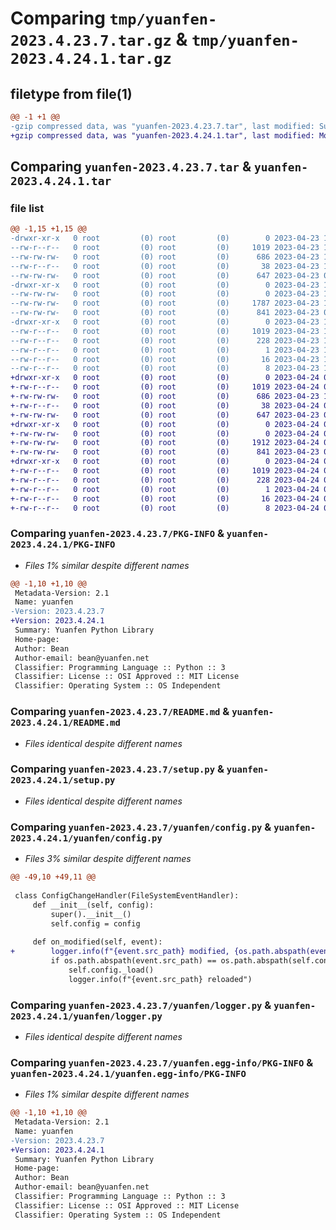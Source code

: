 # Comparing `tmp/yuanfen-2023.4.23.7.tar.gz` & `tmp/yuanfen-2023.4.24.1.tar.gz`

## filetype from file(1)

```diff
@@ -1 +1 @@
-gzip compressed data, was "yuanfen-2023.4.23.7.tar", last modified: Sun Apr 23 10:54:22 2023, max compression
+gzip compressed data, was "yuanfen-2023.4.24.1.tar", last modified: Mon Apr 24 07:00:29 2023, max compression
```

## Comparing `yuanfen-2023.4.23.7.tar` & `yuanfen-2023.4.24.1.tar`

### file list

```diff
@@ -1,15 +1,15 @@
-drwxr-xr-x   0 root         (0) root         (0)        0 2023-04-23 10:54:22.872555 yuanfen-2023.4.23.7/
--rw-r--r--   0 root         (0) root         (0)     1019 2023-04-23 10:54:22.872555 yuanfen-2023.4.23.7/PKG-INFO
--rw-rw-rw-   0 root         (0) root         (0)      686 2023-04-23 10:54:21.000000 yuanfen-2023.4.23.7/README.md
--rw-r--r--   0 root         (0) root         (0)       38 2023-04-23 10:54:22.872555 yuanfen-2023.4.23.7/setup.cfg
--rw-rw-rw-   0 root         (0) root         (0)      647 2023-04-23 08:36:40.000000 yuanfen-2023.4.23.7/setup.py
-drwxr-xr-x   0 root         (0) root         (0)        0 2023-04-23 10:54:22.871555 yuanfen-2023.4.23.7/yuanfen/
--rw-rw-rw-   0 root         (0) root         (0)        0 2023-04-23 10:54:21.000000 yuanfen-2023.4.23.7/yuanfen/__init__.py
--rw-rw-rw-   0 root         (0) root         (0)     1787 2023-04-23 10:31:01.000000 yuanfen-2023.4.23.7/yuanfen/config.py
--rw-rw-rw-   0 root         (0) root         (0)      841 2023-04-23 09:27:44.000000 yuanfen-2023.4.23.7/yuanfen/logger.py
-drwxr-xr-x   0 root         (0) root         (0)        0 2023-04-23 10:54:22.871555 yuanfen-2023.4.23.7/yuanfen.egg-info/
--rw-r--r--   0 root         (0) root         (0)     1019 2023-04-23 10:54:22.000000 yuanfen-2023.4.23.7/yuanfen.egg-info/PKG-INFO
--rw-r--r--   0 root         (0) root         (0)      228 2023-04-23 10:54:22.000000 yuanfen-2023.4.23.7/yuanfen.egg-info/SOURCES.txt
--rw-r--r--   0 root         (0) root         (0)        1 2023-04-23 10:54:22.000000 yuanfen-2023.4.23.7/yuanfen.egg-info/dependency_links.txt
--rw-r--r--   0 root         (0) root         (0)       16 2023-04-23 10:54:22.000000 yuanfen-2023.4.23.7/yuanfen.egg-info/requires.txt
--rw-r--r--   0 root         (0) root         (0)        8 2023-04-23 10:54:22.000000 yuanfen-2023.4.23.7/yuanfen.egg-info/top_level.txt
+drwxr-xr-x   0 root         (0) root         (0)        0 2023-04-24 07:00:29.736481 yuanfen-2023.4.24.1/
+-rw-r--r--   0 root         (0) root         (0)     1019 2023-04-24 07:00:29.735481 yuanfen-2023.4.24.1/PKG-INFO
+-rw-rw-rw-   0 root         (0) root         (0)      686 2023-04-23 10:54:21.000000 yuanfen-2023.4.24.1/README.md
+-rw-r--r--   0 root         (0) root         (0)       38 2023-04-24 07:00:29.736481 yuanfen-2023.4.24.1/setup.cfg
+-rw-rw-rw-   0 root         (0) root         (0)      647 2023-04-23 08:36:40.000000 yuanfen-2023.4.24.1/setup.py
+drwxr-xr-x   0 root         (0) root         (0)        0 2023-04-24 07:00:29.734481 yuanfen-2023.4.24.1/yuanfen/
+-rw-rw-rw-   0 root         (0) root         (0)        0 2023-04-24 07:00:28.000000 yuanfen-2023.4.24.1/yuanfen/__init__.py
+-rw-rw-rw-   0 root         (0) root         (0)     1912 2023-04-24 07:00:28.000000 yuanfen-2023.4.24.1/yuanfen/config.py
+-rw-rw-rw-   0 root         (0) root         (0)      841 2023-04-23 09:27:44.000000 yuanfen-2023.4.24.1/yuanfen/logger.py
+drwxr-xr-x   0 root         (0) root         (0)        0 2023-04-24 07:00:29.735481 yuanfen-2023.4.24.1/yuanfen.egg-info/
+-rw-r--r--   0 root         (0) root         (0)     1019 2023-04-24 07:00:29.000000 yuanfen-2023.4.24.1/yuanfen.egg-info/PKG-INFO
+-rw-r--r--   0 root         (0) root         (0)      228 2023-04-24 07:00:29.000000 yuanfen-2023.4.24.1/yuanfen.egg-info/SOURCES.txt
+-rw-r--r--   0 root         (0) root         (0)        1 2023-04-24 07:00:29.000000 yuanfen-2023.4.24.1/yuanfen.egg-info/dependency_links.txt
+-rw-r--r--   0 root         (0) root         (0)       16 2023-04-24 07:00:29.000000 yuanfen-2023.4.24.1/yuanfen.egg-info/requires.txt
+-rw-r--r--   0 root         (0) root         (0)        8 2023-04-24 07:00:29.000000 yuanfen-2023.4.24.1/yuanfen.egg-info/top_level.txt
```

### Comparing `yuanfen-2023.4.23.7/PKG-INFO` & `yuanfen-2023.4.24.1/PKG-INFO`

 * *Files 1% similar despite different names*

```diff
@@ -1,10 +1,10 @@
 Metadata-Version: 2.1
 Name: yuanfen
-Version: 2023.4.23.7
+Version: 2023.4.24.1
 Summary: Yuanfen Python Library
 Home-page: 
 Author: Bean
 Author-email: bean@yuanfen.net
 Classifier: Programming Language :: Python :: 3
 Classifier: License :: OSI Approved :: MIT License
 Classifier: Operating System :: OS Independent
```

### Comparing `yuanfen-2023.4.23.7/README.md` & `yuanfen-2023.4.24.1/README.md`

 * *Files identical despite different names*

### Comparing `yuanfen-2023.4.23.7/setup.py` & `yuanfen-2023.4.24.1/setup.py`

 * *Files identical despite different names*

### Comparing `yuanfen-2023.4.23.7/yuanfen/config.py` & `yuanfen-2023.4.24.1/yuanfen/config.py`

 * *Files 3% similar despite different names*

```diff
@@ -49,10 +49,11 @@
 
 class ConfigChangeHandler(FileSystemEventHandler):
     def __init__(self, config):
         super().__init__()
         self.config = config
 
     def on_modified(self, event):
+        logger.info(f"{event.src_path} modified, {os.path.abspath(event.src_path)}, {os.path.abspath(self.config._path)}"  )
         if os.path.abspath(event.src_path) == os.path.abspath(self.config._path):
             self.config._load()
             logger.info(f"{event.src_path} reloaded")
```

### Comparing `yuanfen-2023.4.23.7/yuanfen/logger.py` & `yuanfen-2023.4.24.1/yuanfen/logger.py`

 * *Files identical despite different names*

### Comparing `yuanfen-2023.4.23.7/yuanfen.egg-info/PKG-INFO` & `yuanfen-2023.4.24.1/yuanfen.egg-info/PKG-INFO`

 * *Files 1% similar despite different names*

```diff
@@ -1,10 +1,10 @@
 Metadata-Version: 2.1
 Name: yuanfen
-Version: 2023.4.23.7
+Version: 2023.4.24.1
 Summary: Yuanfen Python Library
 Home-page: 
 Author: Bean
 Author-email: bean@yuanfen.net
 Classifier: Programming Language :: Python :: 3
 Classifier: License :: OSI Approved :: MIT License
 Classifier: Operating System :: OS Independent
```

